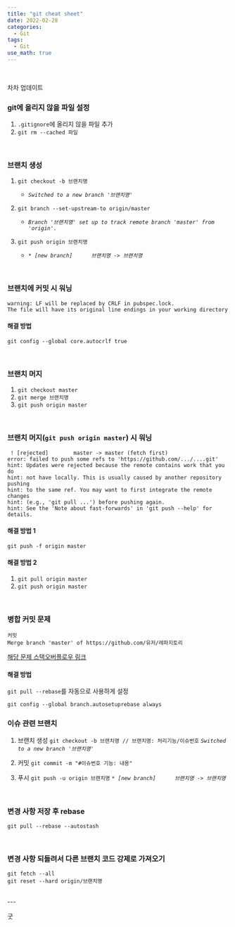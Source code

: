 ```yaml
---
title: "git cheat sheet"
date: 2022-02-28
categories:
  - Git
tags:
  - Git
use_math: true
---
```

<br>

차차 업데이트
<br>

### git에 올리지 않을 파일 설정

1. `.gitignore`에 올리지 않을 파일 추가
2. `git rm --cached 파일`

<br>

### 브랜치 생성

1. `git checkout -b 브랜치명`
    - _`Switched to a new branch '브랜치명'`_

2. `git branch --set-upstream-to origin/master`
    - _`Branch '브랜치명' set up to track remote branch 'master' from 'origin'.`_

3. `git push origin 브랜치명`
    - _`* [new branch]      브랜치명 -> 브랜치명`_

<br>

### 브랜치에 커밋 시 워닝
```
warning: LF will be replaced by CRLF in pubspec.lock.
The file will have its original line endings in your working directory
```

#### 해결 방법
```
git config --global core.autocrlf true
```

<br>

### 브랜치 머지

1. `git checkout master`
2. `git merge 브랜치명`
3. `git push origin master`

<br>

### 브랜치 머지(`git push origin master`) 시 워닝
```
 ! [rejected]        master -> master (fetch first)
error: failed to push some refs to 'https://github.com/.../....git'
hint: Updates were rejected because the remote contains work that you do
hint: not have locally. This is usually caused by another repository pushing
hint: to the same ref. You may want to first integrate the remote changes
hint: (e.g., 'git pull ...') before pushing again.
hint: See the 'Note about fast-forwards' in 'git push --help' for details.
```

#### 해결 방법 1
```
git push -f origin master
```

#### 해결 방법 2
1. `git pull origin master`
2. `git push origin master`

<br>

### 병합 커밋 문제
```
커밋
Merge branch 'master' of https://github.com/유저/레파지토리
```
[해당 문제 스택오버플로우 링크](https://stackoverflow.com/questions/7120199/github-merge-branch-master)

#### 해결 방법

`git pull --rebase`를 자동으로 사용하게 설정
```
git config --global branch.autosetuprebase always
```

### 이슈 관련 브랜치

1. 브랜치 생성
  `git checkout -b 브랜치명 // 브랜치명: 처리기능/이슈번호`
   _`Switched to a new branch '브랜치명'`_

2. 커밋 
  `git commit -m "#이슈번호 기능: 내용"`

3. 푸시
  `git push -u origin 브랜치명`
    _`* [new branch]      브랜치명 -> 브랜치명`_

<br>

### 변경 사항 저장 후 rebase
```
git pull --rebase --autostash
```

<br>

### 변경 사항 되돌려서 다른 브랜치 코드 강제로 가져오기
```
git fetch --all
git reset --hard origin/브랜치명
```

<br>
---

굿  
<br>
